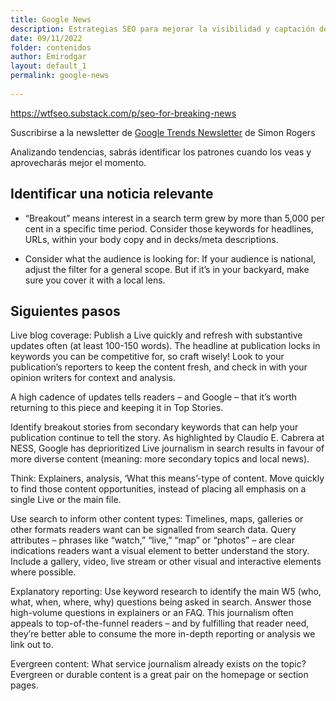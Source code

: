 ```yaml
---
title: Google News 
description: Estrategias SEO para mejorar la visibilidad y captación de tráfico desde Google Discover 
date: 09/11/2022
folder: contenidos
author: Emirodgar
layout: default_1
permalink: google-news
  
---
```


https://wtfseo.substack.com/p/seo-for-breaking-news

Suscribirse a la newsletter de [Google Trends Newsletter](https://docs.google.com/forms/d/e/1FAIpQLScv9kE1CgAkvKyLbw6RMQYmGbveedVjQWE8qJ9UjztgzDdw1A/viewform) de Simon Rogers

Analizando tendencias, sabrás identificar los patrones cuando los veas y aprovecharás mejor el momento.

## Identificar una noticia relevante

- “Breakout” means interest in a search term grew by more than 5,000 per cent in a specific time period. Consider those keywords for headlines, URLs, within your body copy and in decks/meta descriptions.

- Consider what the audience is looking for: If your audience is national, adjust the filter for a general scope. But if it’s in your backyard, make sure you cover it with a local lens. 

## Siguientes pasos

Live blog coverage: Publish a Live quickly and refresh with substantive updates often (at least 100-150 words). The headline at publication locks in keywords you can be competitive for, so craft wisely! Look to your publication’s reporters to keep the content fresh, and check in with your opinion writers for context and analysis. 

A high cadence of updates tells readers – and Google – that it’s worth returning to this piece and keeping it in Top Stories. 

Identify breakout stories from secondary keywords that can help your publication continue to tell the story. As highlighted by Claudio E. Cabrera at NESS, Google has deprioritized Live journalism in search results in favour of more diverse content (meaning: more secondary topics and local news).

Think: Explainers, analysis, ‘What this means’-type of content. Move quickly to find those content opportunities, instead of placing all emphasis on a single Live or the main file. 

Use search to inform other content types: Timelines, maps, galleries or other formats readers want can be signalled from search data. Query attributes – phrases like “watch,” “live,” “map” or “photos” – are clear indications readers want a visual element to better understand the story. Include a gallery, video, live stream or other visual and interactive elements where possible. 

Explanatory reporting: Use keyword research to identify the main W5 (who, what, when, where, why) questions being asked in search. Answer those high-volume questions in explainers or an FAQ. This journalism often appeals to top-of-the-funnel readers – and by fulfilling that reader need, they’re better able to consume the more in-depth reporting or analysis we link out to. 

Evergreen content: What service journalism already exists on the topic? Evergreen or durable content is a great pair on the homepage or section pages.
